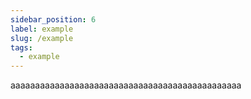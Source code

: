 ```yaml
---
sidebar_position: 6
label: example
slug: /example
tags:
  - example
---
```

aaaaaaaaaaaaaaaaaaaaaaaaaaaaaaaaaaaaaaaaaaaaaaa

